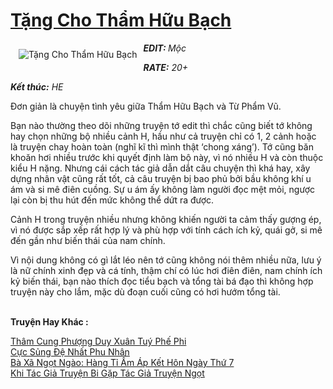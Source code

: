 <a href="https://utruyen.com/tang-cho-tham-huu-bach/14665/" title="Tặng Cho Thẩm Hữu Bạch"><h1>Tặng Cho Thẩm Hữu Bạch</h1></a><div style="display:table"><img align="right" style="float: left; padding: 10px;" src="https://utruyen.com/images/story/200x260/tang-cho-tham-huu-bach.jpg" alt="Tặng Cho Thẩm Hữu Bạch"><b><i>EDIT: </i></b><i>Mộc</i><p></p><i></i><b><i>RATE:</i></b><i> 20+</i><p></p><i></i><b><i>Kết thúc:</i></b><i> HE</i><p></p>Đơn giản là chuyện tình yêu giữa Thẩm Hữu Bạch và Từ Phẩm Vũ.<p></p>Bạn nào thường theo dõi những truyện tớ edit thì chắc cũng biết tớ không hay chọn những bộ nhiều cảnh H, hầu như cả truyện chỉ có 1, 2 cảnh hoặc là truyện chay hoàn toàn (nghĩ kĩ thì mình thật ‘chong xáng’). Tớ cũng băn khoăn hơi nhiều trước khi quyết định làm bộ này, vì nó nhiều H và còn thuộc kiểu H nặng. Nhưng cái cách tác giả dẫn dắt câu chuyện thì khá hay, xây dựng nhân vật cũng rất tốt, cả câu truyện bị bao phủ bởi bầu không khí u ám và si mê điên cuồng. Sự u ám ấy không làm người đọc mệt mỏi, ngược lại còn bị thu hút đến mức không thể dứt ra được.<p></p>Cảnh H trong truyện nhiều nhưng không khiến người ta cảm thấy gượng ép, vì nó được sắp xếp rất hợp lý và phù hợp với tính cách ích kỷ, quái gở, si mê đến gần như biến thái của nam chính.<p></p>Vì nội dung không có gì lắt léo nên tớ cũng không nói thêm nhiều nữa, lưu ý là nữ chính xinh đẹp và cá tính, thậm chí có lúc hơi điên điên, nam chính ích kỷ biến thái, bạn nào thích đọc tiểu bạch và tổng tài bá đạo thì không hợp truyện này cho lắm, mặc dù đoạn cuối cũng có hơi hướm tổng tài.</div><p><br><b>Truyện Hay Khác :</b></p><a href="https://utruyen.com/tham-cung-phuong-duy-xuan-tuy-phe-phi/4008/" alt="Thâm Cung Phượng Duy Xuân Tuý Phế Phi">Thâm Cung Phượng Duy Xuân Tuý Phế Phi</a><br/><a href="https://github.com/quanluxury/truyenhot/tree/master/truyenhay/17408/" alt="Cực Sủng Đệ Nhất Phu Nhân">Cực Sủng Đệ Nhất Phu Nhân</a><br/><a href="https://truyenngontinhay.wordpress.com/2019/10/03/ba-xa-ngot-ngao-hang-ti-am-ap-ket-hon-ngay-thu-7/" alt="Bà Xã Ngọt Ngào: Hàng Tỉ Ấm Áp Kết Hôn Ngày Thứ 7">Bà Xã Ngọt Ngào: Hàng Tỉ Ấm Áp Kết Hôn Ngày Thứ 7</a><br/><a href="https://github.com/quanluxury/ngontinh_sac/tree/master/truyenhay/22616/" alt="Khi Tác Giả Truyện Bi Gặp Tác Giả Truyện Ngọt">Khi Tác Giả Truyện Bi Gặp Tác Giả Truyện Ngọt</a><br/>